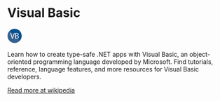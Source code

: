 # Visual Basic

![Visual Basic](./Visual_Basic.png)

Learn how to create type-safe .NET apps with Visual Basic, an object-oriented programming language developed by Microsoft. Find tutorials, reference, language features, and more resources for Visual Basic developers.

 [Read more at wikipedia](https://en.wikipedia.org/wiki/Visual_Basic)